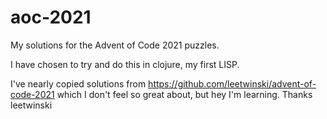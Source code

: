 # aoc-2021
My solutions for the Advent of Code 2021 puzzles.

I have chosen to try and do this in clojure, my first LISP.

I've nearly copied solutions from https://github.com/leetwinski/advent-of-code-2021 which I don't feel so great about, but hey I'm learning. Thanks leetwinski